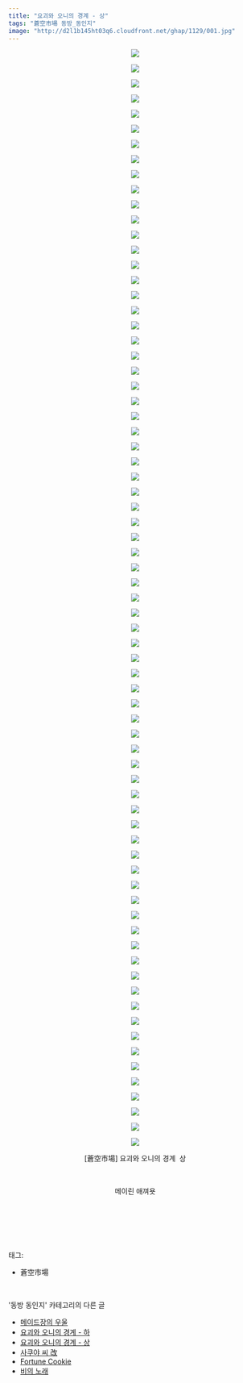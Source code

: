 ```yaml
---
title: "요괴와 오니의 경계 - 상"
tags: "蒼空市場 동방_동인지"
image: "http://d2l1b145ht03q6.cloudfront.net/ghap/1129/001.jpg"
---
```

<div class="article">
<p style="text-align: center; clear: none; float: none;"><img src="{{ site.imgserver1 }}/ghap/1129/001.jpg"/></p>
<p style="text-align: center; clear: none; float: none;"><img src="{{ site.imgserver1 }}/ghap/1129/002.jpg"/></p>
<p style="text-align: center; clear: none; float: none;"><img src="{{ site.imgserver1 }}/ghap/1129/003.jpg"/></p>
<p style="text-align: center; clear: none; float: none;"><img src="{{ site.imgserver1 }}/ghap/1129/004.jpg"/></p>
<p style="text-align: center; clear: none; float: none;"><img src="{{ site.imgserver1 }}/ghap/1129/005.jpg"/></p>
<p style="text-align: center; clear: none; float: none;"><img src="{{ site.imgserver1 }}/ghap/1129/006.jpg"/></p>
<p style="text-align: center; clear: none; float: none;"><img src="{{ site.imgserver1 }}/ghap/1129/007.jpg"/></p>
<p style="text-align: center; clear: none; float: none;"><img src="{{ site.imgserver1 }}/ghap/1129/008.jpg"/></p>
<p style="text-align: center; clear: none; float: none;"><img src="{{ site.imgserver1 }}/ghap/1129/009.jpg"/></p>
<p style="text-align: center; clear: none; float: none;"><img src="{{ site.imgserver1 }}/ghap/1129/010.jpg"/></p>
<p style="text-align: center; clear: none; float: none;"><img src="{{ site.imgserver1 }}/ghap/1129/011.jpg"/></p>
<p style="text-align: center; clear: none; float: none;"><img src="{{ site.imgserver1 }}/ghap/1129/012.jpg"/></p>
<p style="text-align: center; clear: none; float: none;"><img src="{{ site.imgserver1 }}/ghap/1129/013.jpg"/></p>
<p style="text-align: center; clear: none; float: none;"><img src="{{ site.imgserver1 }}/ghap/1129/014.jpg"/></p>
<p style="text-align: center; clear: none; float: none;"><img src="{{ site.imgserver1 }}/ghap/1129/015.jpg"/></p>
<p style="text-align: center; clear: none; float: none;"><img src="{{ site.imgserver1 }}/ghap/1129/016.jpg"/></p>
<p style="text-align: center; clear: none; float: none;"><img src="{{ site.imgserver1 }}/ghap/1129/017.jpg"/></p>
<p style="text-align: center; clear: none; float: none;"><img src="{{ site.imgserver1 }}/ghap/1129/018.jpg"/></p>
<p style="text-align: center; clear: none; float: none;"><img src="{{ site.imgserver1 }}/ghap/1129/019.jpg"/></p>
<p style="text-align: center; clear: none; float: none;"><img src="{{ site.imgserver1 }}/ghap/1129/020.jpg"/></p>
<p style="text-align: center; clear: none; float: none;"><img src="{{ site.imgserver1 }}/ghap/1129/021.jpg"/></p>
<p style="text-align: center; clear: none; float: none;"><img src="{{ site.imgserver1 }}/ghap/1129/022.jpg"/></p>
<p style="text-align: center; clear: none; float: none;"><img src="{{ site.imgserver1 }}/ghap/1129/023.jpg"/></p>
<p style="text-align: center; clear: none; float: none;"><img src="{{ site.imgserver1 }}/ghap/1129/024.jpg"/></p>
<p style="text-align: center; clear: none; float: none;"><img src="{{ site.imgserver1 }}/ghap/1129/025.jpg"/></p>
<p style="text-align: center; clear: none; float: none;"><img src="{{ site.imgserver1 }}/ghap/1129/026.jpg"/></p>
<p style="text-align: center; clear: none; float: none;"><img src="{{ site.imgserver1 }}/ghap/1129/027.jpg"/></p>
<p style="text-align: center; clear: none; float: none;"><img src="{{ site.imgserver1 }}/ghap/1129/028.jpg"/></p>
<p style="text-align: center; clear: none; float: none;"><img src="{{ site.imgserver1 }}/ghap/1129/029.jpg"/></p>
<p style="text-align: center; clear: none; float: none;"><img src="{{ site.imgserver1 }}/ghap/1129/030.jpg"/></p>
<p style="text-align: center; clear: none; float: none;"><img src="{{ site.imgserver1 }}/ghap/1129/031.jpg"/></p>
<p style="text-align: center; clear: none; float: none;"><img src="{{ site.imgserver1 }}/ghap/1129/032.jpg"/></p>
<p style="text-align: center; clear: none; float: none;"><img src="{{ site.imgserver1 }}/ghap/1129/033.jpg"/></p>
<p style="text-align: center; clear: none; float: none;"><img src="{{ site.imgserver1 }}/ghap/1129/034.jpg"/></p>
<p style="text-align: center; clear: none; float: none;"><img src="{{ site.imgserver1 }}/ghap/1129/035.jpg"/></p>
<p style="text-align: center; clear: none; float: none;"><img src="{{ site.imgserver1 }}/ghap/1129/036.jpg"/></p>
<p style="text-align: center; clear: none; float: none;"><img src="{{ site.imgserver1 }}/ghap/1129/037.jpg"/></p>
<p style="text-align: center; clear: none; float: none;"><img src="{{ site.imgserver1 }}/ghap/1129/038.jpg"/></p>
<p style="text-align: center; clear: none; float: none;"><img src="{{ site.imgserver1 }}/ghap/1129/039.jpg"/></p>
<p style="text-align: center; clear: none; float: none;"><img src="{{ site.imgserver1 }}/ghap/1129/040.jpg"/></p>
<p style="text-align: center; clear: none; float: none;"><img src="{{ site.imgserver1 }}/ghap/1129/041.jpg"/></p>
<p style="text-align: center; clear: none; float: none;"><img src="{{ site.imgserver1 }}/ghap/1129/042.jpg"/></p>
<p style="text-align: center; clear: none; float: none;"><img src="{{ site.imgserver1 }}/ghap/1129/043.jpg"/></p>
<p style="text-align: center; clear: none; float: none;"><img src="{{ site.imgserver1 }}/ghap/1129/044.jpg"/></p>
<p style="text-align: center; clear: none; float: none;"><img src="{{ site.imgserver1 }}/ghap/1129/045.jpg"/></p>
<p style="text-align: center; clear: none; float: none;"><img src="{{ site.imgserver1 }}/ghap/1129/046.jpg"/></p>
<p style="text-align: center; clear: none; float: none;"><img src="{{ site.imgserver1 }}/ghap/1129/047.jpg"/></p>
<p style="text-align: center; clear: none; float: none;"><img src="{{ site.imgserver1 }}/ghap/1129/048.jpg"/></p>
<p style="text-align: center; clear: none; float: none;"><img src="{{ site.imgserver1 }}/ghap/1129/049.jpg"/></p>
<p style="text-align: center; clear: none; float: none;"><img src="{{ site.imgserver1 }}/ghap/1129/050.jpg"/></p>
<p style="text-align: center; clear: none; float: none;"><img src="{{ site.imgserver1 }}/ghap/1129/051.jpg"/></p>
<p style="text-align: center; clear: none; float: none;"><img src="{{ site.imgserver1 }}/ghap/1129/052.jpg"/></p>
<p style="text-align: center; clear: none; float: none;"><img src="{{ site.imgserver1 }}/ghap/1129/053.jpg"/></p>
<p style="text-align: center; clear: none; float: none;"><img src="{{ site.imgserver1 }}/ghap/1129/054.jpg"/></p>
<p style="text-align: center; clear: none; float: none;"><img src="{{ site.imgserver1 }}/ghap/1129/055.jpg"/></p>
<p style="text-align: center; clear: none; float: none;"><img src="{{ site.imgserver1 }}/ghap/1129/056.jpg"/></p>
<p style="text-align: center; clear: none; float: none;"><img src="{{ site.imgserver1 }}/ghap/1129/057.jpg"/></p>
<p style="text-align: center; clear: none; float: none;"><img src="{{ site.imgserver1 }}/ghap/1129/058.jpg"/></p>
<p style="text-align: center; clear: none; float: none;"><img src="{{ site.imgserver1 }}/ghap/1129/059.jpg"/></p>
<p style="text-align: center; clear: none; float: none;"><img src="{{ site.imgserver1 }}/ghap/1129/060.jpg"/></p>
<p style="text-align: center; clear: none; float: none;"><img src="{{ site.imgserver1 }}/ghap/1129/061.jpg"/></p>
<p style="text-align: center; clear: none; float: none;"><img src="{{ site.imgserver1 }}/ghap/1129/062.jpg"/></p>
<p style="text-align: center; clear: none; float: none;"><img src="{{ site.imgserver1 }}/ghap/1129/063.jpg"/></p>
<p style="text-align: center; clear: none; float: none;"><img src="{{ site.imgserver1 }}/ghap/1129/064.jpg"/></p>
<p style="text-align: center; clear: none; float: none;"><img src="{{ site.imgserver1 }}/ghap/1129/065.jpg"/></p>
<p style="text-align: center; clear: none; float: none;"><img src="{{ site.imgserver1 }}/ghap/1129/066.jpg"/></p>
<p style="text-align: center; clear: none; float: none;"><img src="{{ site.imgserver1 }}/ghap/1129/067.jpg"/></p>
<p style="text-align: center; clear: none; float: none;"><img src="{{ site.imgserver1 }}/ghap/1129/068.jpg"/></p>
<p style="text-align: center; clear: none; float: none;"><img src="{{ site.imgserver1 }}/ghap/1129/069.jpg"/></p>
<p style="text-align: center; clear: none; float: none;"><img src="{{ site.imgserver1 }}/ghap/1129/070.jpg"/></p>
<p style="text-align: center; clear: none; float: none;"><img src="{{ site.imgserver1 }}/ghap/1129/071.jpg"/></p>
<p style="text-align: center; clear: none; float: none;"><img src="{{ site.imgserver1 }}/ghap/1129/072.jpg"/></p>
<p style="text-align: center; clear: none; float: none;"><img src="{{ site.imgserver1 }}/ghap/1129/073.jpg"/></p>
<p style="text-align: center; clear: none; float: none;">[蒼空市場] 요괴와 오니의 경계  상</p>
<p style="text-align: center; clear: none; float: none;"><br/></p>
<p style="text-align: center; clear: none; float: none;">메이린 애껴욧</p>
<p style="text-align: center; clear: none; float: none;"><br/></p>
<p><br/></p>
</div><br/>
<div class="tagTrail">
<p>태그: </p>
<ul>
<li>蒼空市場</li>
</ul>
</div><br/>
<div class="another">
<p>'동방 동인지' 카테고리의 다른 글</p>
<ul>
<li><a href="/ghap_1131">메이드장의 우울</a></li>
<li><a href="/ghap_1130">요괴와 오니의 경계 - 하</a></li>
<li><a href="/ghap_1129">요괴와 오니의 경계 - 상</a></li>
<li><a href="/ghap_1128">사쿠야 씨 改</a></li>
<li><a href="/ghap_1127">Fortune Cookie</a></li>
<li><a href="/ghap_1126">비의 노래</a></li>
</ul>
</div><br/>
<div class="cb_module cb_fluid">
<div class="cb_wrt cb_profile">
</div><!-- commentList close -->
</div><br/>
